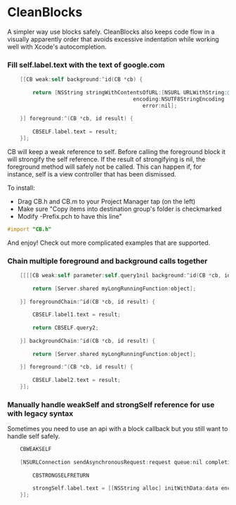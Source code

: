 CleanBlocks
===========

A simpler way use blocks safely. CleanBlocks also keeps code flow in a visually apparently order that avoids excessive indentation while working well with Xcode's autocompletion.

### Fill self.label.text with the text of google.com

```objective-c
    [[CB weak:self background:^id(CB *cb) {
        
        return [NSString stringWithContentsOfURL:[NSURL URLWithString:@"google.com"]
                                        encoding:NSUTF8StringEncoding
                                           error:nil];
        
    }] foreground:^(CB *cb, id result) {
        
        CBSELF.label.text = result;
    }];
```

CB will keep a weak reference to self. Before calling the foreground block it will strongify the self reference. If the result of strongifying is nil, the foreground method will safely not be called. This can happen if, for instance, self is a view controller that has been dismissed.

To install:
- Drag CB.h and CB.m to your Project Manager tap (on the left)
- Make sure "Copy items into destination group's folder is checkmarked
- Modify <Project Name>-Prefix.pch to have this line"
```objective-c
#import "CB.h"
```

And enjoy! Check out more complicated examples that are supported.

### Chain multiple foreground and background calls together

```objective-c
    [[[[CB weak:self parameter:self.query1nil background:^id(CB *cb, id object) {
        
        return [Server.shared myLongRunningFunction:object];
        
    }] foregroundChain:^id(CB *cb, id result) {
        
        CBSELF.label1.text = result;
        
        return CBSELF.query2;
        
    }] backgroundChain:^id(CB *cb, id result) {
        
        return [Server.shared myLongRunningFunction:object];
        
    }] foreground:^(CB *cb, id result) {
        
        CBSELF.label2.text = result;
    }];
```

### Manually handle weakSelf and strongSelf reference for use with legacy syntax

Sometimes you need to use an api with a block callback but you still want to handle self safely.

```objective-c
    CBWEAKSELF
    
    [NSURLConnection sendAsynchronousRequest:request queue:nil completionHandler:^(NSURLResponse *response, NSData *data, NSError *connectionError) {
        
        CBSTRONGSELFRETURN
        
        strongSelf.label.text = [[NSString alloc] initWithData:data encoding:NSUTF8StringEncoding];
    }];
```
